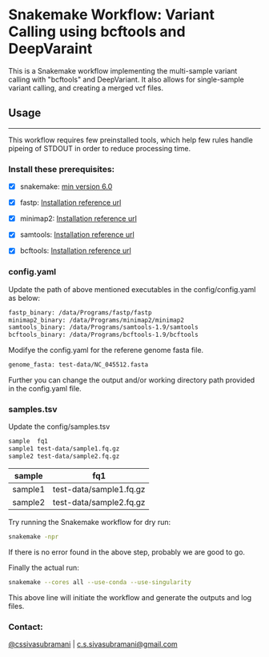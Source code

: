 # Snakemake Workflow: Variant Calling using bcftools and DeepVaraint

This is a Snakemake workflow implementing the multi-sample variant calling with "bcftools" and DeepVariant. It also allows for single-sample variant calling, and creating a merged vcf files.

## Usage
---

This workflow requires few preinstalled tools, which help few rules handle pipeing of STDOUT in order to reduce processing time.

### Install these prerequisites:

- [x] snakemake: [min version 6.0](https://snakemake.readthedocs.io/en/v6.0.0/getting_started/installation.html#:~:text=for%20installing%20Snakemake.-,Installation%20via%20Conda,See%20here%20for%20installation%20instructions.)
- [x] fastp: [Installation reference url](https://github.com/OpenGene/fastp)
- [x] minimap2: [Installation reference url](https://github.com/lh3/minimap2)
- [x] samtools: [Installation reference url](https://github.com/samtools/samtools)
- [x] bcftools: [Installation reference url](https://github.com/samtools/bcftools)


### config.yaml
Update the path of above mentioned executables in the config/config.yaml as below:

```bash
fastp_binary: /data/Programs/fastp/fastp
minimap2_binary: /data/Programs/minimap2/minimap2
samtools_binary: /data/Programs/samtools-1.9/samtools
bcftools_binary: /data/Programs/bcftools-1.9/bcftools
```

Modifye the config.yaml for the referene genome fasta file.

```bash
genome_fasta: test-data/NC_045512.fasta
```

Further you can change the output and/or working directory path provided in the config.yaml file.

### samples.tsv
Update the config/samples.tsv

```bash
sample	fq1
sample1	test-data/sample1.fq.gz
sample2	test-data/sample2.fq.gz
```
sample| fq1
------|----
sample1|test-data/sample1.fq.gz
sample2|test-data/sample2.fq.gz

Try running the Snakemake workflow for dry run:
```bash
snakemake -npr
```
If there is no error found in the above step, probably we are good to go.

Finally the actual run:
```bash
snakemake --cores all --use-conda --use-singularity
```
This above line will initiate the workflow and generate the outputs and log files.

### Contact:

[@cssivasubramani](https://github.com/sivasubramanics) | c.s.sivasubramani@gmail.com

